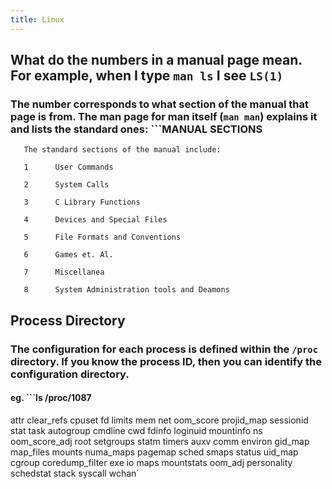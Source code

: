```yaml
---
title: Linux
---
```


## What do the numbers in a manual page mean. For example, when I type `man ls` I see `LS(1)`
### The number corresponds to what section of the manual that page is from. The man page for man itself (`man man`) explains it and lists the standard ones: ```MANUAL SECTIONS
       The standard sections of the manual include:

       1      User Commands

       2      System Calls

       3      C Library Functions

       4      Devices and Special Files

       5      File Formats and Conventions

       6      Games et. Al.

       7      Miscellanea

       8      System Administration tools and Deamons
## Process Directory
### The configuration for each process is defined within the `/proc` directory. If you know the process ID, then you can identify the configuration directory.
#### eg. ```ls /proc/1087
attr       clear_refs       cpuset   fd       limits     mem         net        oom_score      projid_map  sessionid  stat     task
autogroup  cmdline          cwd      fdinfo   loginuid   mountinfo   ns         oom_score_adj  root        setgroups  statm    timers
auxv       comm             environ  gid_map  map_files  mounts      numa_maps  pagemap        sched       smaps      status   uid_map
cgroup     coredump_filter  exe      io       maps       mountstats  oom_adj    personality    schedstat   stack      syscall  wchan`
